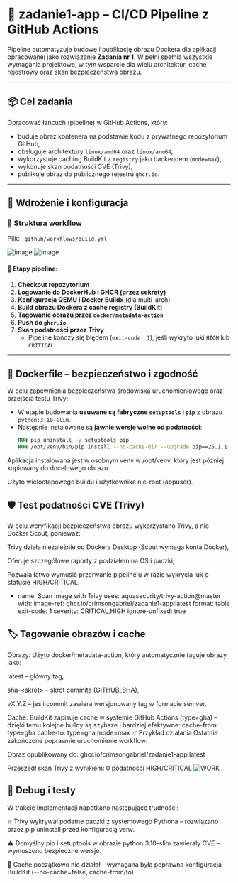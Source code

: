# 🐳 zadanie1-app – CI/CD Pipeline z GitHub Actions

Pipeline automatyzuje budowę i publikację obrazu Dockera dla aplikacji opracowanej jako rozwiązanie **Zadania nr 1**. W pełni spełnia wszystkie wymagania projektowe, w tym wsparcie dla wielu architektur, cache rejestrowy oraz skan bezpieczeństwa obrazu.

---

## 📦 Cel zadania

Opracować łańcuch (pipeline) w GitHub Actions, który:
- buduje obraz kontenera na podstawie kodu z prywatnego repozytorium GitHub,
- obsługuje architektury `linux/amd64` oraz `linux/arm64`,
- wykorzystuje caching BuildKit z `registry` jako backendem (`mode=max`),
- wykonuje skan podatności CVE (Trivy),
- publikuje obraz do publicznego rejestru `ghcr.io`.

---

## 🚀 Wdrożenie i konfiguracja

### 📂 Struktura workflow

Plik: `.github/workflows/build.yml`

![image](https://github.com/user-attachments/assets/ed579b32-1055-42d1-86da-610c5935dc07)
![image](https://github.com/user-attachments/assets/da62f0eb-fe42-4479-a3c9-a521e31b9baf)



#### 🔧 Etapy pipeline:

1. **Checkout repozytorium**
2. **Logowanie do DockerHub i GHCR (przez sekrety)**
3. **Konfiguracja QEMU i Docker Buildx** (dla multi-arch)
4. **Build obrazu Dockera z cache registry (BuildKit)**
5. **Tagowanie obrazu przez `docker/metadata-action`**
6. **Push do `ghcr.io`**
7. **Skan podatności przez Trivy**
   - Pipeline kończy się błędem (`exit-code: 1`), jeśli wykryto luki `HIGH` lub `CRITICAL`.

---

## 🐍 Dockerfile – bezpieczeństwo i zgodność

W celu zapewnienia bezpieczeństwa środowiska uruchomieniowego oraz przejścia testu Trivy:

- W etapie budowania **usuwane są fabryczne `setuptools` i `pip`** z obrazu `python:3.10-slim`.
- Następnie instalowane są **jawnie wersje wolne od podatności**:
  ```dockerfile
  RUN pip uninstall -y setuptools pip
  RUN /opt/venv/bin/pip install --no-cache-dir --upgrade pip==25.1.1 setuptools==78.1.1
Aplikacja instalowana jest w osobnym venv w /opt/venv, który jest później kopiowany do docelowego obrazu.

Użyto wieloetapowego buildu i użytkownika nie-root (appuser).

## 🛡️ Test podatności CVE (Trivy)
W celu weryfikacji bezpieczeństwa obrazu wykorzystano Trivy, a nie Docker Scout, ponieważ:

Trivy działa niezależnie od Dockera Desktop (Scout wymaga konta Docker),

Oferuje szczegółowe raporty z podziałem na OS i paczki,

Pozwala łatwo wymusić przerwanie pipeline'u w razie wykrycia luk o statusie HIGH/CRITICAL.
- name: Scan image with Trivy
  uses: aquasecurity/trivy-action@master
  with:
    image-ref: ghcr.io/crimsongabriel/zadanie1-app:latest
    format: table
    exit-code: 1
    severity: CRITICAL,HIGH
    ignore-unfixed: true
## 🏷️ Tagowanie obrazów i cache
Obrazy:
Użyto docker/metadata-action, który automatycznie taguje obrazy jako:

latest – główny tag,

sha-<skrót> – skrót commita (GITHUB_SHA),

vX.Y.Z – jeśli commit zawiera wersjonowany tag w formacie semver.

Cache:
BuildKit zapisuje cache w systemie GitHub Actions (type=gha) – dzięki temu kolejne buildy są szybsze i bardziej efektywne:
cache-from: type=gha
cache-to: type=gha,mode=max
✅ Przykład działania
Ostatnie zakończone poprawnie uruchomienie workflow:

Obraz opublikowany do:
ghcr.io/crimsongabriel/zadanie1-app:latest

Przeszedł skan Trivy z wynikiem: 0 podatności HIGH/CRITICAL
![WORK](https://github.com/user-attachments/assets/264737d5-4032-4351-b741-cdfaedce69c2)


## 🧪 Debug i testy
W trakcie implementacji napotkano następujące trudności:

🔥 Trivy wykrywał podatne paczki z systemowego Pythona – rozwiązano przez pip uninstall przed konfiguracją venv.

⚠️ Domyślny pip i setuptools w obrazie python:3.10-slim zawierały CVE – wymuszono bezpieczne wersje.

🐌 Cache początkowo nie działał – wymagana była poprawna konfiguracja BuildKit (--no-cache=false, cache-from/to).

